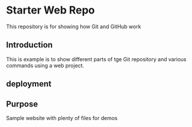 # Starter Web Repo

This repository is for showing how Git and GitHub work

## Introduction

This is example is to show different parts of tge Git repository and various commands using a web project.

## deployment

## Purpose

Sample website with plenty of files for demos
